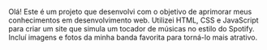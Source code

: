 Olá! Este é um projeto que desenvolvi com o objetivo de aprimorar meus conhecimentos em desenvolvimento web. 
Utilizei HTML, CSS e JavaScript para criar um site que simula um tocador de músicas no estilo do Spotify. 
Incluí imagens e fotos da minha banda favorita para torná-lo mais atrativo.
